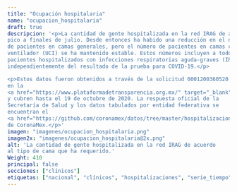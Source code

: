 ```yaml
---
title: "Ocupación hospitalaria"
name: "ocupacion_hospitalaria"
draft: true
descripcion: '<p>La cantidad de gente hospitalizada en la red IRAG de alcanzó su
pico a finales de julio. Desde entonces ha habido una reducción en el número
de pacientes en camas generales, pero el número de pacientes en camas con
ventilador (UCI) se ha mantenido estable. Estos números incluyen a todos los
pacientes hospitalizados con infecciones respiratorias aguda-graves (IRAG)
independientemente del resultado de la prueba para COVID-19.</p>

<p>Estos datos fueron obtenidos a través de la solicitud 0001200360520
en la
<a href="https://www.plataformadetransparencia.org.mx/" target="_blank">Plataforma Nacional de Transparencia</a>
y cubren hasta el 19 de octubre de 2020. La respuesta oficial de la
Secretaría de Salud y los datos tabulados por entidad federativa se
encuentran el
<a href="https://github.com/coronamex/datos/tree/master/hospitalizaciones" target="_blank">repositorio de datos</a>
de CoronaMex.</p>'
imagen: "imagenes/ocupacion_hospitalaria.png"
imagen2x: "imagenes/ocupacion_hospitalaria@2x.png"
alt: 'La cantidad de gente hospitalizada en la red IRAG de acuerdo
al tipo de cama que ha requerido.'
Weight: 410
principal: false
secciones: ["clínicos"]
etiquetas: ["nacional", "clínicos", "hospitalizaciones", "serie_tiempo"]
---
```

